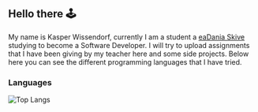 ## Hello there 🕹️
My name is Kasper Wissendorf, currently I am a student a [eaDania Skive](https://eadania.com/) studying to become a Software Developer. I will try to upload assignments that I have been giving by my teacher here and some side projects. Below here you can see the different programming languages that I have tried.

### Languages
![Top Langs](https://github-readme-stats.vercel.app/api/top-langs/?username=kasp470f&layout=compact&langs_count=8)
